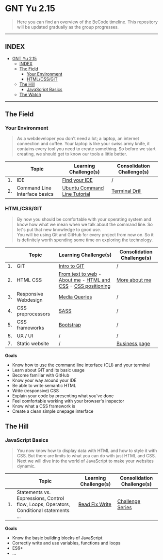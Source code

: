 # GNT Yu 2.15

> Here you can find an overview of the BeCode timeline. This repository will be updated gradually as the group progresses. 

---

## INDEX

- [GNT Yu 2.15](#gnt-yu-215)
  - [INDEX](#index)
  - [The Field](#the-field)
    - [Your Environment](#your-environment)
    - [HTML/CSS/GIT](#htmlcssgit)
  - [The Hill](#the-hill)
    - [JavaScript Basics](#javascript-basics)
  - [The Watch](./watch.md)

---


## The Field

### Your Environment

> As a webdeveloper you don't need a lot; a laptop, an internet connection and coffee.
> Your laptop is like your swiss army knife, it contains every tool you need to create something.
> So before we start creating, we should get to know our tools a little better.

|      | Topic          | Learning Challenge(s)                    | Consolidation Challenge(s)    |
| ---- | -------------- | ---------------------------------------- | ----------------------------- | 
| 1.   | IDE            | [Find your IDE](./1.The-Field/1.Environment/Find-Your-IDE.md)| / |
| 2.   | Command Line Interface basics | [Ubuntu Command Line Tutorial](https://tutorials.ubuntu.com/tutorial/command-line-for-beginners) | [Terminal Drill](./1.The-Field/1.Environment/Terminal-Drill/README.adoc) |

### HTML/CSS/GIT

> By now you should be comfortable with your operating system and know how what we mean when we talk about the command line. So let's put that new knowledge to good use.  
> You will be using Git and GitHub for every project from now on. So it is definitely worth spending some time on exploring the technology.

|      | Topic          | Learning Challenge(s)                    | Consolidation Challenge(s)                             |
| ---- | -------------- | ---------------------------------------- | ------------------------------------------------------ | 
| 1.   | GIT            | [Intro to GIT](/1.The-Field/2.Git/README.md) |   /    |
| 2.   | HTML CSS       | [From text to web](/1.The-Field/3.HTML-CSS/1.Basics/1.Text-to-HTML.md) - [About me](/1.The-Field/3.HTML-CSS/1.Basics/2.about-me.md) - [HTML and CSS](/1.The-Field/3.HTML-CSS/1.Basics/3.HTML-and-CSS.md) - [CSS positioning](/1.The-Field/3.HTML-CSS/2.Positioning/readme.md)| [More about me](/1.The-Field/3.HTML-CSS/1.Basics/4.More-about-me.md)  |[CSS Preprocessor](/1.The-Field/3.HTML-CSS/3.SASS/README.md)
| 3.   | Responsive Webdesign  | [Media Queries](/1.The-Field/4.Responsive-Webdesign/1.Learning-Responsiveness.md) | /  | 
| 4.   | CSS preprocessors| [SASS](/1.The-Field/5.CSS-Preprocessors/SASS.md) | / | 
| 5.   | CSS frameworks| [Bootstrap](/1.The-Field/6.CSS-Frameworks/README.md) | / | 
| 6.   | UX / UI| / | / | 
| 7.   | Static website | / | [Business page](/1.The-Field/8.Final-test/readme.md) | 


**Goals**

- Know how to use the command line interface (CLI) and your terminal
- Learn about GIT and its basic usage
- Become familiar with GitHub
- Know your way around your IDE
- Be able to write semantic HTML
- Write (responsive) CSS
- Explain your code by presenting what you've done
- Feel comfortable working with your browser's inspector
- Know what a CSS framework is
- Create a clean simple onepage interface

## The Hill

### JavaScript Basics

> You now know how to display data with HTML and how to style it with CSS. But there are limits to what you can do with just HTML and CSS.
> Next we will dive into the world of JavaScript to make your websites dynamic.

|      | Topic          | Learning Challenge(s)                    | Consolidation Challenge(s)                                |
| ---- | -------------- | ---------------------------------------- | ------------------------------------------------------ | 
| 1.   | Statements vs. Expressions, Control flow, Loops, Operators, Conditional statements ...  | [Read Fix Write](./2.The-Hills/1.JavaScript-Basics/1.Read-Fix-Write/README.md) | [Challenge Series](./2.The-Hills/1.JavaScript-Basics/2.Challenge-Series/README.md) |

**Goals**

- Know the basic building blocks of JavaScript
- Correctly write and use variables, functions and loops
- ES6+
- ...
